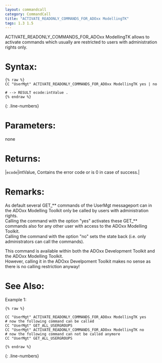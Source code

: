 ```yaml
---
layout: commandcall
category: CommandCall
title: "ACTIVATE_READONLY_COMMANDS_FOR_ADOxx ModellingTK"
tags: 1.3 1.5
---
```


ACTIVATE_READONLY_COMMANDS_FOR_ADOxx ModellingTK allows to activate commands which usually are restricted to users with administration rights only.

# Syntax:  

```adoscript
{% raw %}
CC "UserMgt" ACTIVATE_READONLY_COMMANDS_FOR_ADOxx ModellingTK yes | no

# --> RESULT ecode:intValue .
{% endraw %}
```
{: .line-numbers}

# Parameters:  

none

# Returns:  

|`ecode`|intValue, Contains the error code or is 0 in case of success.|

# Remarks:

As default several GET_** commands of the UserMgt messageport can in the ADOxx Modelling Toolkit only be called by users with administration rights.  
Calling the command with the option "yes" activates these GET_** commands also for any other user with access to the ADOxx Modelling Toolkit.  
Calling the command with the option "no" sets the state back (i.e. only administrators can call the commands).

This command is available within both the ADOxx Development Toolkit and the ADOxx Modelling Toolkit.  
However, calling it in the ADOxx Develpoment Toolkit makes no sense as there is no calling restriction anyway!

# See Also:  



Example 1:

```adoscript
{% raw %}

CC "UserMgt" ACTIVATE_READONLY_COMMANDS_FOR_ADOxx ModellingTK yes 
# now the following command can be called
CC "UserMgt" GET_ALL_USERGROUPS
CC "UserMgt" ACTIVATE_READONLY_COMMANDS_FOR_ADOxx ModellingTK no
# now the following command can not be called anymore
CC "UserMgt" GET_ALL_USERGROUPS

{% endraw %}
```
{: .line-numbers}


